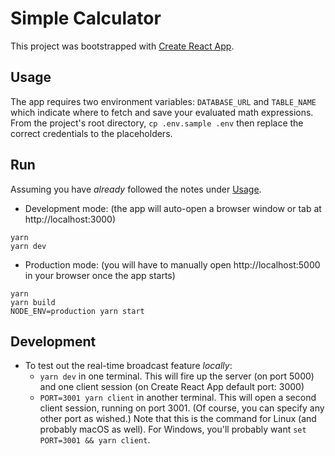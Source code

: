 # Simple Calculator

This project was bootstrapped with [Create React App](https://github.com/facebook/create-react-app).

## Usage

The app requires two environment variables: `DATABASE_URL` and `TABLE_NAME` which indicate where to fetch and save your evaluated math
expressions. From the project's root directory, `cp .env.sample .env` then replace the correct credentials to the placeholders.

## Run

Assuming you have _already_ followed the notes under [Usage](#usage).

- Development mode: (the app will auto-open a browser window or tab at http://localhost:3000)

```
yarn
yarn dev
```

- Production mode: (you will have to manually open http://localhost:5000 in your browser once the app starts)

```
yarn
yarn build
NODE_ENV=production yarn start
```

## Development

- To test out the real-time broadcast feature _locally_:
  - `yarn dev` in one terminal. This will fire up the server (on port 5000) and one client session (on Create React App default port: 3000)
  - `PORT=3001 yarn client` in another terminal. This will open a second client session, running on port 3001. (Of course, you can specify any other port as wished.) Note that this is the command for Linux (and probably macOS as well). For Windows, you'll probably want `set PORT=3001 && yarn client`. 